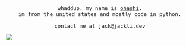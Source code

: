 <p align="center">
  <samp>whaddup. my name is <a href="https://github.com/jackhli">ohashi</a>.
    <br> 
    im from the united states and mostly code in python.
    <br>
    <br>
    contact me at jack@jackli.dev
  </samp>
</p>

![](https://komarev.com/ghpvc/?username=ohashizu&color=blue)

